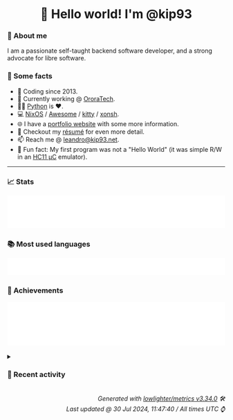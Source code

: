 <!-- README template, populated using this action:
     https://github.com/kip93/kip93/blob/main/.github/workflows/readme.yml. -->

<h1 align="center">👋 Hello world! I'm @kip93</h1> <!-- LOGIN => username -->

### 👤 About me

I am a passionate self-taught backend software developer, and a strong advocate for libre software.


### 💬 Some facts

* 📅 Coding since 2013.
* 💼 Currently working @ [OroraTech](https://ororatech.com/).
* 👨‍💻 [Python](https://github.com/search?q=user%3Akip93&l=python) is ❤️. <!-- LOGIN => username -->
* 💻 [NixOS](https://github.com/NixOS/) /
     [Awesome](https://github.com/awesomeWM/) /
     [kitty](https://github.com/kovidgoyal/kitty/) /
     [xonsh](https://github.com/xonsh/).
* 🌐 I have a [portfolio website](https://kip93.net/) with some more information.
* 📝 Checkout my [résumé](https://kip93.net/resume/) for even more detail.
* 📫 Reach me @ [leandro@kip93.net](mailto:leandro@kip93.net).
* 🎲 Fun fact: My first program was not a "Hello World" (it was simple R/W in an [HC11 µC](https://en.wikipedia.org/wiki/68HC11) emulator).


-----------------------------------------------------------------------------------------------------------------------


### 📈 Stats

![](./stats.svg)


### 📚 Most used languages <!-- by percentage, in decreasing order -->

![](./languages.svg)


### 🏅 Achievements

![](./achievements.svg)


<details> <!-- Last activity -->
<!-- Almost verbatim copy of https://github.com/lowlighter/metrics/blob/latest/source/templates/markdown/partials/activity.ejs, but restructured to be foldable. -->
<summary><h3>📰 Recent activity</h3></summary>

* 💬 Commented on [#10153 git-lfs support](https://github.com/NixOS/nix/issues/10153) from [NixOS/nix](https://github.com/NixOS/nix)
  * *On 23 Jul 2024, 12:33:20*
* ➡️ Pushed 1 commit in [kip93/nixplusplus](https://github.com/kip93/nixplusplus) on branch `main`
  * [#b7cf341](https://github.com/kip93/nixplusplus/commit/b7cf341) Remove devenv impurity
  * *On 20 Jul 2024, 21:06:44*
* ➡️ Pushed 1 commit in [kip93/nixplusplus](https://github.com/kip93/nixplusplus) on branch `main`
  * [#49015f4](https://github.com/kip93/nixplusplus/commit/49015f4) Remove devenv impurity
  * *On 20 Jul 2024, 20:59:09*
* ➡️ Pushed 1 commit in [kip93/nixplusplus](https://github.com/kip93/nixplusplus) on branch `main`
  * [#14ed3ff](https://github.com/kip93/nixplusplus/commit/14ed3ff) Remove some hydra jobs
  * *On 20 Jul 2024, 20:46:41*
</details>


<h6 align="right"><em>
    Generated with <a href="https://github.com/lowlighter/metrics/tree/latest/">lowlighter/metrics v3.34.0</a> 🛠️<br> <!-- VERSION => MAJOR.minor.patch -->
    Last updated @ 30 Jul 2024, 11:47:40 / All times UTC ⌚ <!-- meta.generated => DD/MM/YYYY, hh:mm -->
</em></h6>
